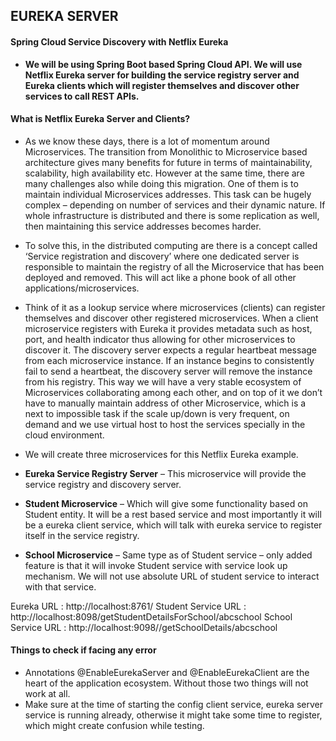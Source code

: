## EUREKA SERVER
#### Spring Cloud Service Discovery with Netflix Eureka


* **We will be using Spring Boot based Spring Cloud API. We will use Netflix Eureka server for building the service registry server and Eureka clients which will register themselves and discover other services to call REST APIs.**

#### What is Netflix Eureka Server and Clients?
* As we know these days, there is a lot of momentum around Microservices. The transition from Monolithic to Microservice based architecture gives many benefits for future in terms of maintainability, scalability, high availability etc. However at the same time, there are many challenges also while doing this migration. One of them is to maintain individual Microservices addresses. This task can be hugely complex – depending on number of services and their dynamic nature. If whole infrastructure is distributed and there is some replication as well, then maintaining this service addresses becomes harder.

* To solve this, in the distributed computing are there is a concept called ‘Service registration and discovery’ where one dedicated server is responsible to maintain the registry of all the Microservice that has been deployed and removed. This will act like a phone book of all other applications/microservices.

* Think of it as a lookup service where microservices (clients) can register themselves and discover other registered microservices. When a client microservice registers with Eureka it provides metadata such as host, port, and health indicator thus allowing for other microservices to discover it. The discovery server expects a regular heartbeat message from each microservice instance. If an instance begins to consistently fail to send a heartbeat, the discovery server will remove the instance from his registry. This way we will have a very stable ecosystem of Microservices collaborating among each other, and on top of it we don’t have to manually maintain address of other Microservice, which is a next to impossible task if the scale up/down is very frequent, on demand and we use virtual host to host the services specially in the cloud environment.


* We will create three microservices for this Netflix Eureka example.

* **Eureka Service Registry Server** – This microservice will provide the service registry and discovery server.
* **Student Microservice** – Which will give some functionality based on Student entity. It will be a rest based service and most importantly it will be a eureka client service, which will talk with eureka service to register itself in the service registry.
* **School Microservice** – Same type as of Student service – only added feature is that it will invoke Student service with service look up mechanism. We will not use absolute URL of student service to interact with that service.


Eureka URL : http://localhost:8761/
Student Service URL : http://localhost:8098/getStudentDetailsForSchool/abcschool
School Service URL : http://localhost:9098//getSchoolDetails/abcschool


#### Things to check if facing any error
* Annotations @EnableEurekaServer and @EnableEurekaClient are the heart of the application ecosystem. Without those two things will not work at all.
* Make sure at the time of starting the config client service, eureka server service is running already, otherwise it might take some time to register, which might create confusion while testing.
